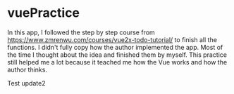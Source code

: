 # vuePractice
In this app, I followed the step by step course from https://www.zmrenwu.com/courses/vue2x-todo-tutorial/ to finish all the functions.
I didn't fully copy how the author implemented the app. Most of the time I thought about the idea and finished them by myself.
This practice still helped me a lot because it teached me how the Vue works and how the author thinks.  

Test update2
